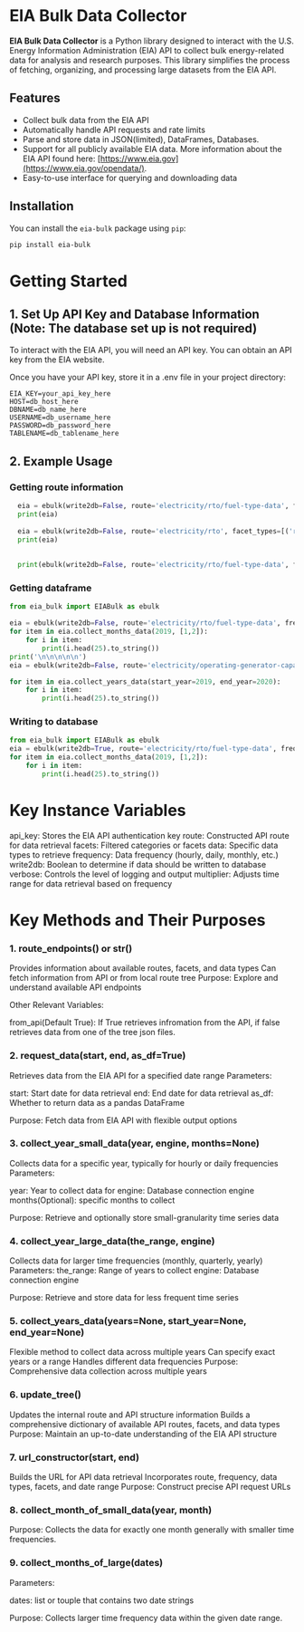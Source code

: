# EIA Bulk Data Collector

**EIA Bulk Data Collector** is a Python library designed to interact with the U.S. Energy Information Administration (EIA) API to collect bulk energy-related data for analysis and research purposes. This library simplifies the process of fetching, organizing, and processing large datasets from the EIA API.

## Features

- Collect bulk data from the EIA API
- Automatically handle API requests and rate limits
- Parse and store data in JSON(limited), DataFrames, Databases.
- Support for all publicly available EIA data. More information about the EIA API found here: [https://www.eia.gov](https://www.eia.gov/opendata/).
- Easy-to-use interface for querying and downloading data

## Installation

You can install the `eia-bulk` package using `pip`:

```bash
pip install eia-bulk
```
# Getting Started
## 1. Set Up API Key and Database Information (Note: The database set up is not required)

To interact with the EIA API, you will need an API key. You can obtain an API key from the EIA website.

Once you have your API key, store it in a .env file in your project directory:
```make
EIA_KEY=your_api_key_here
HOST=db_host_here 
DBNAME=db_name_here
USERNAME=db_username_here
PASSWORD=db_password_here
TABLENAME=db_tablename_here
```
## 2. Example Usage
  ### Getting route information
```python
  eia = ebulk(write2db=False, route='electricity/rto/fuel-type-data', from_api=True, verbose=2)
  print(eia)
  
  eia = ebulk(write2db=False, route='electricity/rto', facet_types=[('respondent', 'US48')], frequency='hourly', data_types=['value'], override=True, verbose=2, from_api=False)
  print(eia)
  
  
  print(ebulk(write2db=False, route='electricity/rto/fuel-type-data', facet_types=[('respondent', 'US48')], frequency='hourly', data_types=['value'], override=True, verbose=2, from_api=False).route_endpoints())
```
### Getting dataframe
``` python
from eia_bulk import EIABulk as ebulk

eia = ebulk(write2db=False, route='electricity/rto/fuel-type-data', frequency='hourly', facet_types = ('respondent', 'US48'), data_types='value', override=True, verbose=2, multiplier=1/5)
for item in eia.collect_months_data(2019, [1,2]):
    for i in item:
        print(i.head(25).to_string())
print('\n\n\n\n\n')
eia = ebulk(write2db=False, route='electricity/operating-generator-capacity', facet_types=[('balancing_authority_code', 'CPLE'),('balancing_authority_code', 'AEC')], data_types=['nameplate-capacity-mw'], override=True, verbose=0, multiplier=4)

for item in eia.collect_years_data(start_year=2019, end_year=2020):
    for i in item:
        print(i.head(25).to_string())
```
### Writing to database
```python
from eia_bulk import EIABulk as ebulk
eia = ebulk(write2db=True, route='electricity/rto/fuel-type-data', frequency='hourly', facet_types = ('respondent', 'US48'), data_types='value', override=True, verbose=2, multiplier=1/5)
for item in eia.collect_months_data(2019, [1,2]):
    for i in item:
        print(i.head(25).to_string())
```
# Key Instance Variables

api_key: Stores the EIA API authentication key
route: Constructed API route for data retrieval
facets: Filtered categories or facets
data: Specific data types to retrieve
frequency: Data frequency (hourly, daily, monthly, etc.)
write2db: Boolean to determine if data should be written to database
verbose: Controls the level of logging and output
multiplier: Adjusts time range for data retrieval based on frequency

# Key Methods and Their Purposes
### 1. route_endpoints() or __str__()

Provides information about available routes, facets, and data types
Can fetch information from API or from local route tree
Purpose: Explore and understand available API endpoints

Other Relevant Variables: 

from_api(Default True): If True retrieves infromation from the API, if false retrieves data from one of the tree json files.


### 2. request_data(start, end, as_df=True)

Retrieves data from the EIA API for a specified date range
Parameters:

start: Start date for data retrieval
end: End date for data retrieval
as_df: Whether to return data as a pandas DataFrame

Purpose: Fetch data from EIA API with flexible output options


### 3. collect_year_small_data(year, engine, months=None)

Collects data for a specific year, typically for hourly or daily frequencies
Parameters:

year: Year to collect data for
engine: Database connection engine
months(Optional): specific months to collect

Purpose: Retrieve and optionally store small-granularity time series data


### 4. collect_year_large_data(the_range, engine)

Collects data for larger time frequencies (monthly, quarterly, yearly)
Parameters:
the_range: Range of years to collect
engine: Database connection engine

Purpose: Retrieve and store data for less frequent time series


### 5. collect_years_data(years=None, start_year=None, end_year=None)

Flexible method to collect data across multiple years
Can specify exact years or a range
Handles different data frequencies
Purpose: Comprehensive data collection across multiple years


### 6. update_tree()

Updates the internal route and API structure information
Builds a comprehensive dictionary of available API routes, facets, and data types
Purpose: Maintain an up-to-date understanding of the EIA API structure


### 7. url_constructor(start, end)

Builds the URL for API data retrieval
Incorporates route, frequency, data types, facets, and date range
Purpose: Construct precise API request URLs

### 8. collect_month_of_small_data(year, month)

Purpose: Collects the data for exactly one month generally with smaller time frequencies.

### 9. collect_months_of_large(dates)

Parameters:

dates: list or touple that contains two date strings 

Purpose: Collects larger time frequency data within the given date range.

